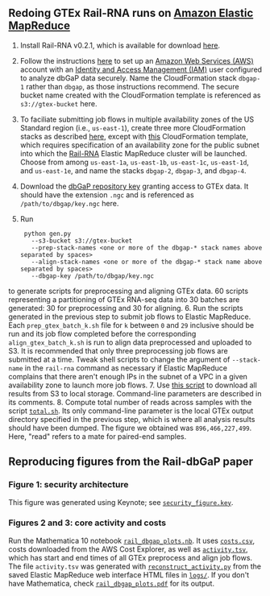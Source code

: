 ## Redoing GTEx Rail-RNA runs on [Amazon Elastic MapReduce](https://aws.amazon.com/elasticmapreduce/)

1. Install Rail-RNA v0.2.1, which is available for download [here](https://github.com/nellore/rail/raw/master/releases/install_rail-rna-0.2.1).
2. Follow the instructions [here](http://docs.rail.bio/dbgap/) to set up an [Amazon Web Services (AWS)](https://aws.amazon.com/) account with an [Identity and Access Management (IAM)](https://aws.amazon.com/iam/) user configured to analyze dbGaP data securely. Name the  CloudFormation stack `dbgap-1` rather than `dbgap`, as those instructions recommend.  The secure bucket name created with the CloudFormation template is referenced as `s3://gtex-bucket` here.
3. To faciliate submitting job flows in multiple availability zones of the US Standard region (i.e., `us-east-1`), create three more CloudFormation stacks as described [here](http://docs.rail.bio/dbgap/#create-a-secure-cloudformation-stack-administrator), except with [this](https://raw.githubusercontent.com/nellore/rail/master/src/cloudformation/dbgap_minus_cloudtrail.template) CloudFormation template, which requires specification of an availability zone for the public subnet into which the [Rail-RNA](http://rail.bio) Elastic MapReduce cluster will be launched. Choose from among `us-east-1a`, `us-east-1b`, `us-east-1c`, `us-east-1d`, and `us-east-1e`, and name the stacks `dbgap-2`, `dbgap-3`, and `dbgap-4`.
4. Download the [dbGaP repository key](http://www.ncbi.nlm.nih.gov/books/NBK63512/#Download.are_downloaded_files_encrypted) granting access to GTEx data. It should have the extension `.ngc` and is referenced as `/path/to/dbgap/key.ngc` here.
5. Run

        python gen.py
          --s3-bucket s3://gtex-bucket
          --prep-stack-names <one or more of the dbgap-* stack names above separated by spaces>
          --align-stack-names <one or more of the dbgap-* stack name above separated by spaces>
          --dbgap-key /path/to/dbgap/key.ngc
  
  to generate scripts for preprocessing and aligning GTEx data. 60 scripts representing a partitioning of GTEx RNA-seq data into 30 batches are generated: 30 for preprocessing and 30 for aligning.
6. Run the scripts generated in the previous step to submit job flows to Elastic MapReduce. Each `prep_gtex_batch_k.sh` file for `k` between `0` and `29` inclusive should be run and its job flow completed before the corresponding `align_gtex_batch_k.sh` is run to align data preprocessed and uploaded to S3. It is recommended that only three preprocessing job flows are submitted at a time. Tweak shell scripts to change the argument of `--stack-name` in the `rail-rna` command as necessary if Elastic MapReduce complains that there aren't enough IPs in the subnet of a VPC in a given availability zone to launch more job flows.
7. Use [this script](https://github.com/nellore/runs/blob/master/gtex/download.sh) to download all results from S3 to local storage. Command-line parameters are described in its comments.
8. Compute total number of reads across samples with the script [`total.sh`](total.sh). Its only command-line parameter is the local GTEx output directory specified in the previous step, which is where all analysis results should have been dumped. The figure we obtained was `896,466,227,499`. Here, "read" refers to a mate for paired-end samples.

## Reproducing figures from the Rail-dbGaP paper

### Figure 1: security architecture
This figure was generated using Keynote; see [`security_figure.key`](security_figure.key).

### Figures 2 and 3: core activity and costs
Run the Mathematica 10 notebook [`rail_dbgap_plots.nb`](rail_dbgap_plots.nb). It uses [`costs.csv`](costs.csv), costs downloaded from the AWS Cost Explorer, as well as [`activity.tsv`](activity.tsv), which has start and end times of all GTEx preprocess and align job flows. The file `activity.tsv` was generated with [`reconstruct_activity.py`](reconstruct_activity.py) from the saved Elastic MapReduce web interface HTML files in [`logs/`](logs/). If you don't have Mathematica, check [`rail_dbgap_plots.pdf`](rail_dbgap_plots.pdf) for its output.

